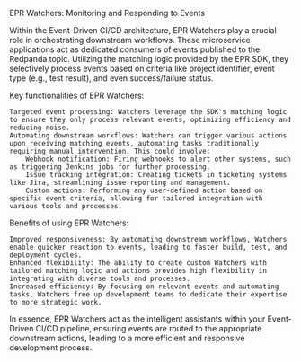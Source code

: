 EPR Watchers: Monitoring and Responding to Events

Within the Event-Driven CI/CD architecture, EPR Watchers play a crucial role in orchestrating downstream workflows. These microservice applications act as dedicated consumers of events published to the Redpanda topic. Utilizing the matching logic provided by the EPR SDK, they selectively process events based on criteria like project identifier, event type (e.g., test result), and even success/failure status.

Key functionalities of EPR Watchers:

    Targeted event processing: Watchers leverage the SDK's matching logic to ensure they only process relevant events, optimizing efficiency and reducing noise.
    Automating downstream workflows: Watchers can trigger various actions upon receiving matching events, automating tasks traditionally requiring manual intervention. This could involve:
        Webhook notification: Firing webhooks to alert other systems, such as triggering Jenkins jobs for further processing.
        Issue tracking integration: Creating tickets in ticketing systems like Jira, streamlining issue reporting and management.
        Custom actions: Performing any user-defined action based on specific event criteria, allowing for tailored integration with various tools and processes.

Benefits of using EPR Watchers:

    Improved responsiveness: By automating downstream workflows, Watchers enable quicker reaction to events, leading to faster build, test, and deployment cycles.
    Enhanced flexibility: The ability to create custom Watchers with tailored matching logic and actions provides high flexibility in integrating with diverse tools and processes.
    Increased efficiency: By focusing on relevant events and automating tasks, Watchers free up development teams to dedicate their expertise to more strategic work.

In essence, EPR Watchers act as the intelligent assistants within your Event-Driven CI/CD pipeline, ensuring events are routed to the appropriate downstream actions, leading to a more efficient and responsive development process.